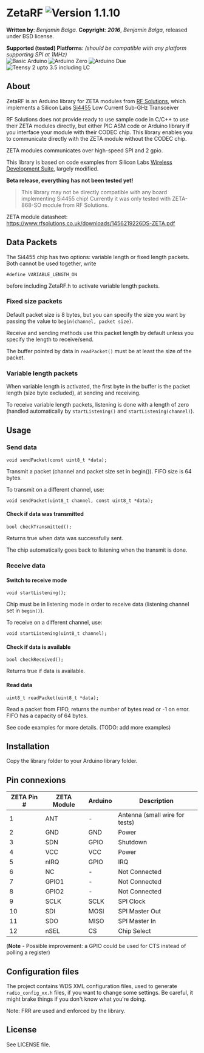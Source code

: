 ZetaRF ![Version 1.1.10](https://img.shields.io/badge/Version-0.0.2-blue.svg)
======
**Written by**: *Benjamin Balga.*
**Copyright**: ***2016***, *Benjamin Balga*, released under BSD license.

**Supported (tested) Platforms**: *(should be compatible with any platform supporting SPI at 1MHz)*      
![Basic Arduino](https://img.shields.io/badge/Arduino-AVR-brightgreen.svg)
![Arduino Zero](https://img.shields.io/badge/Arduino_Zero-SAMD-yellowgreen.svg)
![Arduino Due](https://img.shields.io/badge/Arduino_Due-SAM-orange.svg)
![Teensy 2 upto 3.5 including LC](https://img.shields.io/badge/Teensy-2_to_3.5,_LC-brown.svg)


## About
ZetaRF is an Arduino library for ZETA modules from [RF Solutions][2], which implements a Silicon Labs [Si4455][3] Low Current Sub-GHz Transceiver

RF Solutions does not provide ready to use sample code in C/C++ to use their ZETA modules directly, but either PIC ASM code or Arduino library if you interface your module with their CODEC chip. This library enables you to communicate directly with the ZETA module without the CODEC chip.

ZETA modules communicates over high-speed SPI and 2 gpio.

This library is based on code examples from Silicon Labs [Wireless Development Suite][1], largely modified.

**Beta release, everything has not been tested yet!**

> This library may not be directly compatible with any board implementing Si4455 chip! Currently it was only tested with ZETA-868-SO module from RF Solutions.

ZETA module datasheet: <https://www.rfsolutions.co.uk/downloads/1456219226DS-ZETA.pdf>

## Data Packets
The Si4455 chip has two options: variable length or fixed length packets.
Both cannot be used together, write

	#define VARIABLE_LENGTH_ON
before including ZetaRF.h to activate variable length packets.

### Fixed size packets
Default packet size is 8 bytes, but you can specify the size you want by passing the value to `begin(channel, packet size)`.

Receive and sending methods use this packet length by default unless you specify the length to receive/send.

The buffer pointed by data in `readPacket()` must be at least the size of the packet.

### Variable length packets
When variable length is activated, the first byte in the buffer is the packet length (size byte excluded), at sending and receiving.

To receive variable length packets, listening is done with a length of zero (handled automatically by `startListening()` and `startListening(channel)`).


## Usage

### Send data

	void sendPacket(const uint8_t *data);
	
Transmit a packet (channel and packet size set in begin()). FIFO size is 64 bytes.

To transmit on a different channel, use:

	void sendPacket(uint8_t channel, const uint8_t *data);

#### Check if data was transmitted

	bool checkTransmitted();

Returns true when data was successfully sent.

The chip automatically goes back to listening when the transmit is done.



### Receive data

#### Switch to receive mode

	void startListening();

Chip must be in listening mode in order to receive data (listening channel set in `begin()`).

To receive on a different channel, use:

	void startListening(uint8_t channel);


#### Check if data is available

	bool checkReceived();

Returns true if data is available.

#### Read data

	uint8_t readPacket(uint8_t *data);

Read a packet from FIFO, returns the number of bytes read or -1 on error.  FIFO has a capacity of 64 bytes.


See code examples for more details.
(TODO: add more examples)


## Installation
Copy the library folder to your Arduino library folder.

## Pin connexions

ZETA Pin #|ZETA Module|Arduino|Description
----------|-----------|-------|-----------
1         |ANT        |-      |Antenna (small wire for tests)
2         |GND        |GND    |Power
3         |SDN        |GPIO   |Shutdown
4         |VCC        |VCC    |Power
5         |nIRQ       |GPIO   |IRQ
6         |NC         |-      |Not Connected
7         |GPIO1      |-      |Not Connected
8         |GPIO2      |-      |Not Connected
9         |SCLK       |SCLK   |SPI Clock
10        |SDI        |MOSI   |SPI Master Out
11        |SDO        |MISO   |SPI Master In
12        |nSEL       |CS     |Chip Select

(**Note** - Possible improvement: a GPIO could be used for CTS instead of polling a register)


## Configuration files
The project contains WDS XML configuration files, used to generate `radio_config_xx.h` files, if you want to change some settings. Be careful, it might brake things if you don't know what you're doing.

Note: FRR are used and enforced by the library.


## License
See LICENSE file.

[1]: http://www.silabs.com/products/wireless/EZRadio/Pages/Si4455.aspx "Wireless Development Suite"
[2]: https://www.rfsolutions.co.uk/radio-modules-c10/name-c49/zeta-c86 "RF Solutions"
[3]: http://www.silabs.com/products/wireless/EZRadio/Pages/Si4455.aspx "Si4455"

